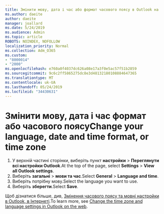 ```yaml
---
title: Змінити мову, дата і час або формат часового поясу в Outlook на веб-
ms.author: daeite
author: daeite
manager: joallard
ms.date: 5/24/2019
ms.audience: Admin
ms.topic: article
ROBOTS: NOINDEX, NOFOLLOW
localization_priority: Normal
ms.collection: Adm_O365
ms.custom:
- "8000014"
- "2000"
ms.openlocfilehash: e760a0f4037dc626a08e17a3f0e5ac57f51b2859
ms.sourcegitcommit: 9c6c2ff5865275dc8e3d48132180108884647365
ms.translationtype: MT
ms.contentlocale: uk-UA
ms.lasthandoff: 05/24/2019
ms.locfileid: "34430631"
---
```

# <a name="change-your-language-date-and-time-format-or-time-zone"></a><span data-ttu-id="dbd33-102">Змінити мову, дата і час формат або часового поясу</span><span class="sxs-lookup"><span data-stu-id="dbd33-102">Change your language, date and time format, or time zone</span></span>

1. <span data-ttu-id="dbd33-103">У верхній частині сторінки, виберіть пункт **настройки** > **Переглянути всі настройки Outlook**.</span><span class="sxs-lookup"><span data-stu-id="dbd33-103">At the top of the page, select **Settings** > **View all Outlook settings**.</span></span>
2. <span data-ttu-id="dbd33-104">Виберіть **загальні** > **мови та час**.</span><span class="sxs-lookup"><span data-stu-id="dbd33-104">Select **General** > **Language and time**.</span></span>
3. <span data-ttu-id="dbd33-105">Виберіть потрібну мову.</span><span class="sxs-lookup"><span data-stu-id="dbd33-105">Select the language you want to use.</span></span>
4. <span data-ttu-id="dbd33-106">Виберіть **зберегти**.</span><span class="sxs-lookup"><span data-stu-id="dbd33-106">Select **Save**.</span></span>

<span data-ttu-id="dbd33-107">Щоб дізнатися більше, див, [Змінення часового поясу та мовні настройки в Outlook, в Інтернеті](https://support.office.com/article/65239869-12e7-4a9d-bca1-76b0ad7ce273).</span><span class="sxs-lookup"><span data-stu-id="dbd33-107">To learn more, see [Change the time zone and language settings in Outlook on the web](https://support.office.com/article/65239869-12e7-4a9d-bca1-76b0ad7ce273).</span></span>